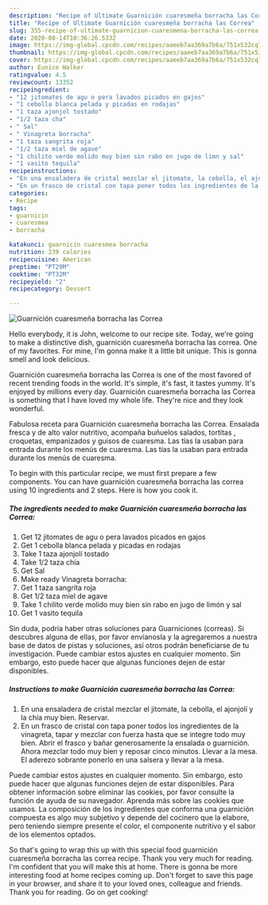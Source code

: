 ```yaml
---
description: "Recipe of Ultimate Guarnición cuaresmeña borracha las Correa"
title: "Recipe of Ultimate Guarnición cuaresmeña borracha las Correa"
slug: 355-recipe-of-ultimate-guarnicion-cuaresmena-borracha-las-correa
date: 2020-08-14T10:36:26.533Z
image: https://img-global.cpcdn.com/recipes/aaeeb7aa369a7b6a/751x532cq70/guarnicion-cuaresmena-borracha-las-correa-foto-principal.jpg
thumbnail: https://img-global.cpcdn.com/recipes/aaeeb7aa369a7b6a/751x532cq70/guarnicion-cuaresmena-borracha-las-correa-foto-principal.jpg
cover: https://img-global.cpcdn.com/recipes/aaeeb7aa369a7b6a/751x532cq70/guarnicion-cuaresmena-borracha-las-correa-foto-principal.jpg
author: Eunice Walker
ratingvalue: 4.5
reviewcount: 13352
recipeingredient:
- "12 jitomates de agu o pera lavados picados en gajos"
- "1 cebolla blanca pelada y picadas en rodajas"
- "1 taza ajonjol tostado"
- "1/2 taza cha"
- " Sal"
- " Vinagreta borracha"
- "1 taza sangrita roja"
- "1/2 taza miel de agave"
- "1 chilito verde molido muy bien sin rabo en jugo de limn y sal"
- "1 vasito tequila"
recipeinstructions:
- "En una ensaladera de cristal mezclar el jitomate, la cebolla, el ajonjolí y la chía muy bien. Reservar."
- "En un frasco de cristal con tapa poner todos los ingredientes de la vinagreta, tapar y mezclar con fuerza hasta que se integre todo muy bien. Abrir el frasco y bañar generosamente la ensalada o guarnición. Ahora mezclar todo muy bien y reposar cinco minutos. Llevar a la mesa. El aderezo sobrante ponerlo en una salsera y llevar a la mesa."
categories:
- Recipe
tags:
- guarnicin
- cuaresmea
- borracha

katakunci: guarnicin cuaresmea borracha 
nutrition: 239 calories
recipecuisine: American
preptime: "PT29M"
cooktime: "PT32M"
recipeyield: "2"
recipecategory: Dessert

---
```



![Guarnición cuaresmeña borracha las Correa](https://img-global.cpcdn.com/recipes/aaeeb7aa369a7b6a/751x532cq70/guarnicion-cuaresmena-borracha-las-correa-foto-principal.jpg)

Hello everybody, it is John, welcome to our recipe site. Today, we're going to make a distinctive dish, guarnición cuaresmeña borracha las correa. One of my favorites. For mine, I'm gonna make it a little bit unique. This is gonna smell and look delicious.

Guarnición cuaresmeña borracha las Correa is one of the most favored of recent trending foods in the world. It's simple, it's fast, it tastes yummy. It's enjoyed by millions every day. Guarnición cuaresmeña borracha las Correa is something that I have loved my whole life. They're nice and they look wonderful.

Fabulosa receta para Guarnición cuaresmeña borracha las Correa. Ensalada fresca y de alto valor nutritivo, acompaña buñuelos salados, tortitas , croquetas, empanizados y guisos de cuaresma. Las tías la usaban para entrada durante los menús de cuaresma. Las tías la usaban para entrada durante los menús de cuaresma.


To begin with this particular recipe, we must first prepare a few components. You can have guarnición cuaresmeña borracha las correa using 10 ingredients and 2 steps. Here is how you cook it.

<!--inarticleads1-->

##### The ingredients needed to make Guarnición cuaresmeña borracha las Correa:

1. Get 12 jitomates de agu o pera lavados picados en gajos
1. Get 1 cebolla blanca pelada y picadas en rodajas
1. Take 1 taza ajonjolí tostado
1. Take 1/2 taza chía
1. Get  Sal
1. Make ready  Vinagreta borracha:
1. Get 1 taza sangrita roja
1. Get 1/2 taza miel de agave
1. Take 1 chilito verde molido muy bien sin rabo en jugo de limón y sal
1. Get 1 vasito tequila


Sin duda, podría haber otras soluciones para Guarniciones (correas). Si descubres alguna de ellas, por favor envíanosla y la agregaremos a nuestra base de datos de pistas y soluciones, así otros podrán beneficiarse de tu investigación. Puede cambiar estos ajustes en cualquier momento. Sin embargo, esto puede hacer que algunas funciones dejen de estar disponibles. 

<!--inarticleads2-->

##### Instructions to make Guarnición cuaresmeña borracha las Correa:

1. En una ensaladera de cristal mezclar el jitomate, la cebolla, el ajonjolí y la chía muy bien. Reservar.
1. En un frasco de cristal con tapa poner todos los ingredientes de la vinagreta, tapar y mezclar con fuerza hasta que se integre todo muy bien. Abrir el frasco y bañar generosamente la ensalada o guarnición. Ahora mezclar todo muy bien y reposar cinco minutos. Llevar a la mesa. El aderezo sobrante ponerlo en una salsera y llevar a la mesa.


Puede cambiar estos ajustes en cualquier momento. Sin embargo, esto puede hacer que algunas funciones dejen de estar disponibles. Para obtener información sobre eliminar las cookies, por favor consulte la función de ayuda de su navegador. Aprenda más sobre las cookies que usamos. La composición de los ingredientes que conforma una guarnición compuesta es algo muy subjetivo y depende del cocinero que la elabore, pero teniendo siempre presente el color, el componente nutritivo y el sabor de los elementos optados. 

So that's going to wrap this up with this special food guarnición cuaresmeña borracha las correa recipe. Thank you very much for reading. I'm confident that you will make this at home. There is gonna be more interesting food at home recipes coming up. Don't forget to save this page in your browser, and share it to your loved ones, colleague and friends. Thank you for reading. Go on get cooking!
